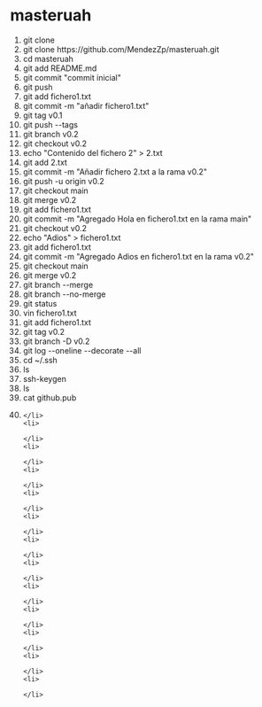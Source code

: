 # masteruah

<ol>
    <li>
        git clone
    </li>
    <li>
        git clone https://github.com/MendezZp/masteruah.git
    </li>
    <li>
        cd masteruah
    </li>
    <li>    
        git add README.md
    </li>
    <li>
        git commit "commit inicial"
    </li>
    <li>
        git push
    </li>
    <li>
        git add fichero1.txt
    </li>
    <li>
        git commit -m "añadir fichero1.txt"
    </li>
    <li>
        git tag v0.1
    </li>
    <li>
        git push --tags
    </li>
    <li>
        git branch v0.2
    </li>
    <li>
        git checkout v0.2
    </li>
    <li>
        echo "Contenido del fichero 2" > 2.txt
    </li>
    <li>
        git add 2.txt
    </li>
    <li>
        git commit -m "Añadir fichero 2.txt a la rama v0.2"
    </li>
    <li>
        git push -u origin v0.2
    </li>
    <li>
        git checkout main
    </li>
    <li>
        git merge v0.2
    </li>
    <li>
        git add fichero1.txt
    </li>
    <li>
        git commit -m "Agregado Hola en fichero1.txt en la rama main"
    </li>
    <li>
        git checkout v0.2
    </li>
    <li>
        echo "Adios" > fichero1.txt
    </li>
    <li>
        git add fichero1.txt
    </li>
    <li>
        git commit -m "Agregado Adios en fichero1.txt en la rama v0.2"
    </li>
    <li>
        git checkout main
    </li>
    <li>
        git merge v0.2
    </li>
    <li>
        git branch --merge
    </li>
    <li>
        git branch --no-merge
    </li>
    <li>
        git status
    </li>
    <li>
        vin fichero1.txt
    </li>
    <li>
        git add fichero1.txt
    </li>
    <li>
        git tag v0.2
    </li>
    <li>
        git branch -D v0.2
    </li>
    <li>
        git log --oneline --decorate --all
    </li>
    <li>
        cd ~/.ssh
    </li>
    <li>
        ls
    </li>
    <li>
        ssh-keygen
    </li>
    <li>
        ls
    </li>
    <li>
        cat github.pub
    </li>
    <li>
        
    </li>
    <li>
        
    </li>
    <li>
        
    </li>
    <li>
        
    </li>
    <li>
        
    </li>
    <li>
        
    </li>
    <li>
        
    </li>
    <li>
        
    </li>
    <li>
        
    </li>
    <li>
        
    </li>
    <li>
        
    </li>
    <li>
        
    </li>
    <li>
        
    </li>
</ol>
